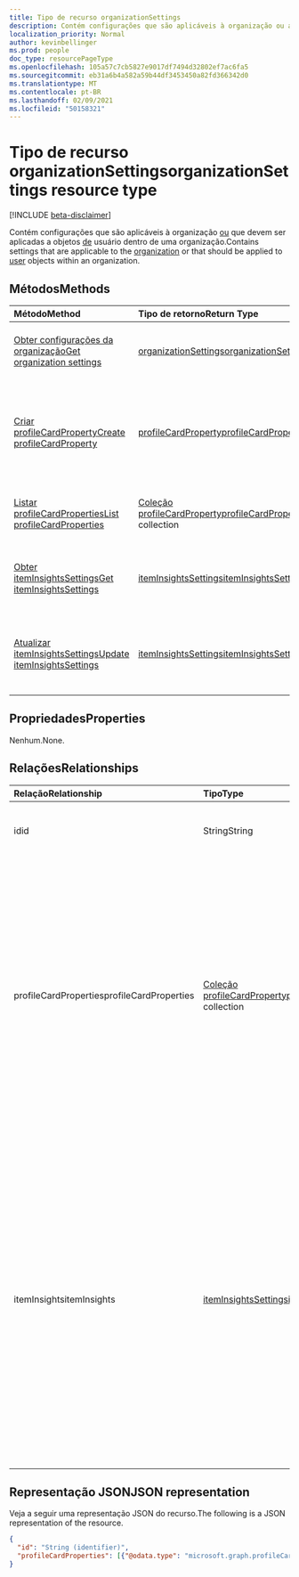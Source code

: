 ```yaml
---
title: Tipo de recurso organizationSettings
description: Contém configurações que são aplicáveis à organização ou aos objetos do usuário dentro dela.
localization_priority: Normal
author: kevinbellinger
ms.prod: people
doc_type: resourcePageType
ms.openlocfilehash: 105a57c7cb5827e9017df7494d32802ef7ac6fa5
ms.sourcegitcommit: eb31a6b4a582a59b44df3453450a82fd366342d0
ms.translationtype: MT
ms.contentlocale: pt-BR
ms.lasthandoff: 02/09/2021
ms.locfileid: "50158321"
---
```

# <a name="organizationsettings-resource-type"></a><span data-ttu-id="432f5-103">Tipo de recurso organizationSettings</span><span class="sxs-lookup"><span data-stu-id="432f5-103">organizationSettings resource type</span></span>

[!INCLUDE [beta-disclaimer](../../includes/beta-disclaimer.md)]

<span data-ttu-id="432f5-104">Contém configurações que são aplicáveis à organização [ou](organization.md) que devem ser aplicadas a objetos [de](user.md) usuário dentro de uma organização.</span><span class="sxs-lookup"><span data-stu-id="432f5-104">Contains settings that are applicable to the [organization](organization.md) or that should be applied to [user](user.md) objects within an organization.</span></span>

## <a name="methods"></a><span data-ttu-id="432f5-105">Métodos</span><span class="sxs-lookup"><span data-stu-id="432f5-105">Methods</span></span>

| <span data-ttu-id="432f5-106">Método</span><span class="sxs-lookup"><span data-stu-id="432f5-106">Method</span></span>       | <span data-ttu-id="432f5-107">Tipo de retorno</span><span class="sxs-lookup"><span data-stu-id="432f5-107">Return Type</span></span> | <span data-ttu-id="432f5-108">Descrição</span><span class="sxs-lookup"><span data-stu-id="432f5-108">Description</span></span> |
|:-------------|:------------|:------------|
| [<span data-ttu-id="432f5-109">Obter configurações da organização</span><span class="sxs-lookup"><span data-stu-id="432f5-109">Get organization settings</span></span>](../api/organizationsettings-get.md) | [<span data-ttu-id="432f5-110">organizationSettings</span><span class="sxs-lookup"><span data-stu-id="432f5-110">organizationSettings</span></span>](organizationsettings.md) | <span data-ttu-id="432f5-111">Leia o objeto de configurações da organização.</span><span class="sxs-lookup"><span data-stu-id="432f5-111">Read the organization settings object.</span></span> |
| [<span data-ttu-id="432f5-112">Criar profileCardProperty</span><span class="sxs-lookup"><span data-stu-id="432f5-112">Create profileCardProperty</span></span>](../api/organizationsettings-post-profilecardproperties.md) | [<span data-ttu-id="432f5-113">profileCardProperty</span><span class="sxs-lookup"><span data-stu-id="432f5-113">profileCardProperty</span></span>](profilecardproperty.md) | <span data-ttu-id="432f5-114">Crie um novo **profileCardProperty** postando na coleção de objetos **profileCardProperty.**</span><span class="sxs-lookup"><span data-stu-id="432f5-114">Create a new **profileCardProperty** by posting to the **profileCardProperty** object collection.</span></span> |
| [<span data-ttu-id="432f5-115">Listar profileCardProperties</span><span class="sxs-lookup"><span data-stu-id="432f5-115">List profileCardProperties</span></span>](../api/organizationsettings-list-profilecardproperties.md) | <span data-ttu-id="432f5-116">[Coleção profileCardProperty](profilecardproperty.md)</span><span class="sxs-lookup"><span data-stu-id="432f5-116">[profileCardProperty](profilecardproperty.md) collection</span></span> | <span data-ttu-id="432f5-117">Obter uma **coleção de objetos profileCardProperty.**</span><span class="sxs-lookup"><span data-stu-id="432f5-117">Get a **profileCardProperty** object collection.</span></span> |
| [<span data-ttu-id="432f5-118">Obter itemInsightsSettings</span><span class="sxs-lookup"><span data-stu-id="432f5-118">Get itemInsightsSettings</span></span>](../api/iteminsightssettings-get.md) | [<span data-ttu-id="432f5-119">itemInsightsSettings</span><span class="sxs-lookup"><span data-stu-id="432f5-119">itemInsightsSettings</span></span>](iteminsightssettings.md) | <span data-ttu-id="432f5-120">Obter as propriedades de um **objeto itemInsightsSettings** .</span><span class="sxs-lookup"><span data-stu-id="432f5-120">Get the properties of an **itemInsightsSettings** object.</span></span> |
| [<span data-ttu-id="432f5-121">Atualizar itemInsightsSettings</span><span class="sxs-lookup"><span data-stu-id="432f5-121">Update itemInsightsSettings</span></span>](../api/iteminsightssettings-update.md) | [<span data-ttu-id="432f5-122">itemInsightsSettings</span><span class="sxs-lookup"><span data-stu-id="432f5-122">itemInsightsSettings</span></span>](iteminsightssettings.md) | <span data-ttu-id="432f5-123">Atualizar as propriedades do recurso **itemInsightsSettings** especificado.</span><span class="sxs-lookup"><span data-stu-id="432f5-123">Update the properties of the specified **itemInsightsSettings** resource.</span></span> |

## <a name="properties"></a><span data-ttu-id="432f5-124">Propriedades</span><span class="sxs-lookup"><span data-stu-id="432f5-124">Properties</span></span>

<span data-ttu-id="432f5-125">Nenhum.</span><span class="sxs-lookup"><span data-stu-id="432f5-125">None.</span></span>

## <a name="relationships"></a><span data-ttu-id="432f5-126">Relações</span><span class="sxs-lookup"><span data-stu-id="432f5-126">Relationships</span></span>

| <span data-ttu-id="432f5-127">Relação</span><span class="sxs-lookup"><span data-stu-id="432f5-127">Relationship</span></span> | <span data-ttu-id="432f5-128">Tipo</span><span class="sxs-lookup"><span data-stu-id="432f5-128">Type</span></span>        | <span data-ttu-id="432f5-129">Descrição</span><span class="sxs-lookup"><span data-stu-id="432f5-129">Description</span></span> |
|:-------------|:------------|:------------|
|<span data-ttu-id="432f5-130">id</span><span class="sxs-lookup"><span data-stu-id="432f5-130">id</span></span> |<span data-ttu-id="432f5-131">String</span><span class="sxs-lookup"><span data-stu-id="432f5-131">String</span></span>| <span data-ttu-id="432f5-132">ID do objeto de configurações da organização.</span><span class="sxs-lookup"><span data-stu-id="432f5-132">Id of the settings object for the organization.</span></span> |
|<span data-ttu-id="432f5-133">profileCardProperties</span><span class="sxs-lookup"><span data-stu-id="432f5-133">profileCardProperties</span></span>|<span data-ttu-id="432f5-134">[Coleção profileCardProperty](profilecardproperty.md)</span><span class="sxs-lookup"><span data-stu-id="432f5-134">[profileCardProperty](profilecardproperty.md) collection</span></span>| <span data-ttu-id="432f5-135">Contém uma coleção das propriedades que um administrador definiu como visíveis no cartão de perfil do Microsoft 365.</span><span class="sxs-lookup"><span data-stu-id="432f5-135">Contains a collection of the properties an administrator has defined as visible on the Microsoft 365 profile card.</span></span> <span data-ttu-id="432f5-136">[Obter as configurações da organização](../api/organizationsettings-get.md) retorna as propriedades configuradas para cartões de perfil da organização.</span><span class="sxs-lookup"><span data-stu-id="432f5-136">[Get organization settings](../api/organizationsettings-get.md) returns the properties configured for profile cards for the organization.</span></span>|
|<span data-ttu-id="432f5-137">itemInsights</span><span class="sxs-lookup"><span data-stu-id="432f5-137">itemInsights</span></span>|[<span data-ttu-id="432f5-138">itemInsightsSettings</span><span class="sxs-lookup"><span data-stu-id="432f5-138">itemInsightsSettings</span></span>](iteminsightssettings.md)| <span data-ttu-id="432f5-139">Contém as propriedades configuradas por um administrador para a visibilidade das informações derivadas do Microsoft Graph, entre um usuário e outros itens no Microsoft 365, como documentos ou sites.</span><span class="sxs-lookup"><span data-stu-id="432f5-139">Contains the properties that are configured by an administrator for the visibility of Microsoft Graph-derived insights, between a user and other items in Microsoft 365, such as documents or sites.</span></span> <span data-ttu-id="432f5-140">[Obter itemInsightsSettings](../api/iteminsightssettings-get.md) por meio desta propriedade de navegação.</span><span class="sxs-lookup"><span data-stu-id="432f5-140">[Get itemInsightsSettings](../api/iteminsightssettings-get.md) through this navigation property.</span></span>|

## <a name="json-representation"></a><span data-ttu-id="432f5-141">Representação JSON</span><span class="sxs-lookup"><span data-stu-id="432f5-141">JSON representation</span></span>

<span data-ttu-id="432f5-142">Veja a seguir uma representação JSON do recurso.</span><span class="sxs-lookup"><span data-stu-id="432f5-142">The following is a JSON representation of the resource.</span></span>

<!-- {
  "blockType": "resource",
  "optionalProperties": [

  ],
  "@odata.type": "microsoft.graph.organizationSettings",
  "keyProperty": "id"
}-->

```json
{
  "id": "String (identifier)",
  "profileCardProperties": [{"@odata.type": "microsoft.graph.profileCardProperty"}]
}
```

<!-- uuid: 16cd6b66-4b1a-43a1-adaf-3a886856ed98
2019-02-04 14:57:30 UTC -->
<!-- {
  "type": "#page.annotation",
  "description": "organizationSettings resource",
  "keywords": "",
  "section": "documentation",
  "tocPath": ""
}-->


